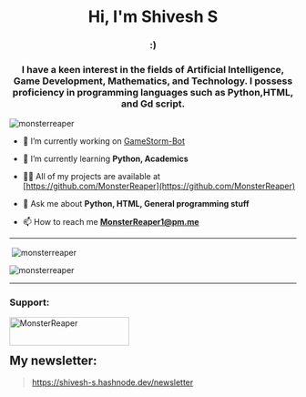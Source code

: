 
<h1 align="center">Hi, I'm Shivesh S</h1>
<h3 align="center">:)</h1> <h3 align="center">I have a keen interest in the fields of Artificial Intelligence, Game Development, Mathematics, and Technology. I possess proficiency in programming languages such as Python,HTML, and Gd script.</h3>

<p align="left"> <img src="https://komarev.com/ghpvc/?username=monsterreaper&label=Profile%20views&color=0e75b6&style=flat" alt="monsterreaper" /> </p>

- 🔭 I’m currently working on [GameStorm-Bot](https://github.com/MonsterReaper/GameStorm-Bot)

- 🌱 I’m currently learning **Python, Academics**

- 👨‍💻 All of my projects are available at [https://github.com/MonsterReaper](https://github.com/MonsterReaper)

- 💬 Ask me about **Python, HTML, General programming stuff**

- 📫 How to reach me **MonsterReaper1@pm.me**




---
<p>&nbsp;<img align="center" src="https://github-readme-stats.vercel.app/api?username=monsterreaper&show_icons=true&locale=en" alt="monsterreaper" /></p>



<p><img align="center" src="https://github-readme-streak-stats.herokuapp.com/?user=monsterreaper&" alt="monsterreaper" /></p>

---

<h3 align="left">Support:</h3>
<p><a href="https://www.buymeacoffee.com/MonsterReaper"> <img align="left" src="https://cdn.buymeacoffee.com/buttons/v2/default-yellow.png" height="50" width="210" alt="MonsterReaper" /></a></p><br><br>

## My newsletter:
> https://shivesh-s.hashnode.dev/newsletter
